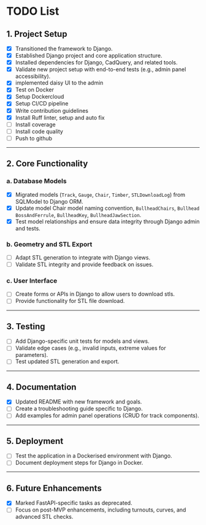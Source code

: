 # TODO List

## 1. Project Setup
- [x] Transitioned the framework to Django.  
- [x] Established Django project and core application structure.  
- [x] Installed dependencies for Django, CadQuery, and related tools.  
- [x] Validate new project setup with end-to-end tests (e.g., admin panel accessibility). 
- [x] implemented daisy UI to the admin
- [x] Test on Docker
- [x] Setup Dockercloud
- [x] Setup CI/CD pipeline
- [x] Write contribution guidelines
- [x] Install Ruff linter, setup and auto fix
- [ ] Install coverage
- [ ] Install code quality
- [ ] Push to github

---

## 2. Core Functionality

### a. Database Models
- [x] Migrated models (`Track`, `Gauge`, `Chair`, `Timber`, `STLDownloadLog`) from SQLModel to Django ORM. 
- [x] Update model Chair model naming convention, `BullheadChairs`, `Bullhead BossAndFerrule`, `BullheadKey`, `BullheadJawSection`.
- [x] Test model relationships and ensure data integrity through Django admin and tests.  

### b. Geometry and STL Export
- [ ] Adapt STL generation to integrate with Django views.  
- [ ] Validate STL integrity and provide feedback on issues.  

### c. User Interface
- [ ] Create forms or APIs in Django to allow users to download stls.  
- [ ] Provide functionality for STL file download.  

---

## 3. Testing
- [ ] Add Django-specific unit tests for models and views.  
- [ ] Validate edge cases (e.g., invalid inputs, extreme values for parameters).  
- [ ] Test updated STL generation and export.  

---

## 4. Documentation
- [x] Updated README with new framework and goals.  
- [ ] Create a troubleshooting guide specific to Django.  
- [ ] Add examples for admin panel operations (CRUD for track components).  

---

## 5. Deployment
- [ ] Test the application in a Dockerised environment with Django.  
- [ ] Document deployment steps for Django in Docker.  

---

## 6. Future Enhancements
- [x] Marked FastAPI-specific tasks as deprecated.  
- [ ] Focus on post-MVP enhancements, including turnouts, curves, and advanced STL checks.  
